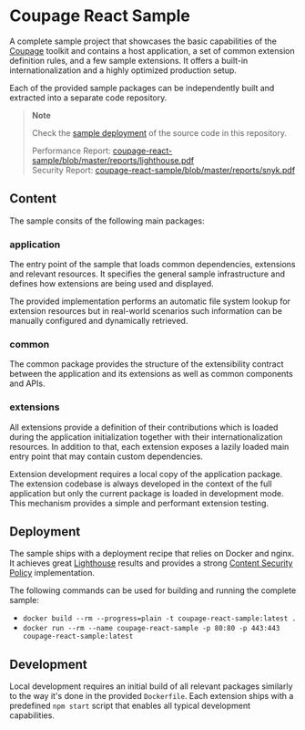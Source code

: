 # Coupage React Sample

A complete sample project that showcases the basic capabilities of the [Coupage](https://github.com/asual/coupage)
toolkit and contains a host application, a set of common extension definition rules, and a few sample extensions. It
offers a built-in internationalization and a highly optimized production setup.

Each of the provided sample packages can be independently built and extracted into a separate code repository.

> **Note**
>
> Check the [sample deployment](https://coupage.asual.com) of the source code in this repository.
>
> Performance Report:
> [coupage-react-sample/blob/master/reports/lighthouse.pdf](https://github.com/asual/coupage-react-sample/blob/master/reports/lighthouse.pdf)\
> Security Report:
> [coupage-react-sample/blob/master/reports/snyk.pdf](https://github.com/asual/coupage-react-sample/blob/master/reports/snyk.pdf)

## Content

The sample consits of the following main packages:

### application

The entry point of the sample that loads common dependencies, extensions and relevant resources. It specifies the
general sample infrastructure and defines how extensions are being used and displayed.

The provided implementation performs an automatic file system lookup for extension resources but in real-world scenarios
such information can be manually configured and dynamically retrieved.

### common

The common package provides the structure of the extensibility contract between the application and its extensions as
well as common components and APIs.

### extensions

All extensions provide a definition of their contributions which is loaded during the application initialization
together with their internationalization resources. In addition to that, each extension exposes a lazily loaded main
entry point that may contain custom dependencies.

Extension development requires a local copy of the application package. The extension codebase is always developed in
the context of the full application but only the current package is loaded in development mode. This mechanism provides
a simple and performant extension testing.

## Deployment

The sample ships with a deployment recipe that relies on Docker and nginx. It achieves great
[Lighthouse](https://developers.google.com/web/tools/lighthouse) results and provides a strong
[Content Security Policy](https://developer.mozilla.org/en-US/docs/Web/HTTP/CSP) implementation.

The following commands can be used for building and running the complete sample:

-   `docker build --rm --progress=plain -t coupage-react-sample:latest .`
-   `docker run --rm --name coupage-react-sample -p 80:80 -p 443:443 coupage-react-sample:latest`

## Development

Local development requires an initial build of all relevant packages similarly to the way it's done in the provided
`Dockerfile`. Each extension ships with a predefined `npm start` script that enables all typical development
capabilities.

